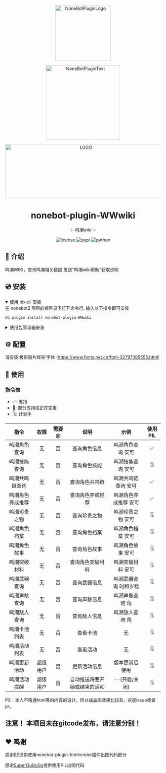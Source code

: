 <div align="center">
  <a href="https://v2.nonebot.dev/store"><img src="https://github.com/A-kirami/nonebot-plugin-template/blob/resources/nbp_logo.png" width="180" height="180" alt="NoneBotPluginLogo"></a>
  <br>
  <p><img src="https://github.com/A-kirami/nonebot-plugin-template/blob/resources/NoneBotPlugin.svg" width="240" alt="NoneBotPluginText"></p>

</div>

<div align="center">
<img alt="LOGO" src="https://github.com/shi-yingyingjiang/nonebot-plugin-WWwiki/assets/136897416/6625f119-5186-430c-9f57-3bbfb3105334" width="507" height="174"/> 
</div>

<div align="center">

# nonebot-plugin-WWwiki

_✨ 鸣潮wiki ✨_


<a href="./LICENSE">
    <img src="https://img.shields.io/github/license/owner/nonebot-plugin-template.svg" alt="license">
</a>
<a href="https://pypi.python.org/pypi/nonebot-plugin-template">
    <img src="https://img.shields.io/pypi/v/nonebot-plugin-template.svg" alt="pypi">
</a>
<img src="https://img.shields.io/badge/python-3.8+-blue.svg" alt="python">

</div>


## 📖 介绍

鸣潮WIKI，查询鸣潮相关数据
发送“鸣潮wiki帮助”获取说明

## 💿 安装

<details open>
<summary>使用 nb-cli 安装</summary>
在 nonebot2 项目的根目录下打开命令行, 输入以下指令即可安装

    nb plugin install nonebot-plugin-WWwiki

</details>

<details>
<summary>使用包管理器安装</summary>
在 nonebot2 项目的插件目录下, 打开命令行, 根据你使用的包管理器, 输入相应的安装命令

<details>
<summary>pip</summary>

    pip install nonebot-plugin-WWwiki
</details>


打开 nonebot2 项目根目录下的 `pyproject.toml` 文件, 在 `[tool.nonebot]` 部分追加写入

    plugins = ["nonebot_plugin_WWwiki"]

</details>

## ⚙️ 配置
请安装‘极影毁片辉宋’字体
(https://www.fonts.net.cn/font-32797395555.html)

## 🎉 使用
### 指令表
- ✅: 支持
- 🚧: 部分支持或正在完善
- 🗓️️: 计划中

| 指令 | 权限 | 需要@ | 说明 |     示例      | 使用PIL |
|:-----:|:----:|:----:|:----:|:-----------:|:-----:|
| 鸣潮角色查询 | 无 | 否 | 查询角色信息 |  鸣潮角色查询 安可  |  ✅   |
| 鸣潮技能查询 | 无 | 否 | 查询角色技能 |  鸣潮技能查询 安可  |  🗓️  |
| 鸣潮共鸣链查询 | 无 | 否 | 查询角色共鸣链 | 鸣潮共鸣链查询 安可  |  ✅  |
| 鸣潮角色养成推荐 | 无 | 否 | 查询角色养成推荐 | 鸣潮角色养成推荐 安可 |  ✅  |
| 鸣潮珍贵之物 | 无 | 否 | 查询珍贵之物 |  鸣潮珍贵之物 安可  |  🗓️  |
| 鸣潮角色档案 | 无 | 否 | 查询角色档案 |  鸣潮角色档案 安可  |  🗓️  |
| 鸣潮角色故事 | 无 | 否 | 查询角色故事 |  鸣潮角色故事 安可  |  🗓️  |
| 鸣潮突破材料 | 无 | 否 | 查询角色突破材料 |  鸣潮突破材料 安可  |  🗓️  |
| 鸣潮武器查询 | 无 | 否 | 查询武器信息 | 鸣潮武器查询 时和岁稔 |  🗓️  |
| 鸣潮声骸查询 | 无 | 否 | 查询声骸信息 |  鸣潮声骸查询 角   |  🗓️  |
| 鸣潮敌人查询 | 无 | 否 | 查询敌人信息 |  鸣潮敌人查询 角   |  🗓️  |
| 鸣潮卡池列表 | 无 | 否 | 查看卡池 |       无     |  🗓️  |
| 鸣潮活动列表 | 无 | 否 | 查看活动 |      无      |  🗓️  |
| 鸣潮更新活动 | 超级用户 | 否 | 更新活动信息 |   版本更新后使用   |  🗓️  |
| 鸣潮活动提醒 | 超级用户 | 否 | 自动推送将要开始或结束的活动 |  --(开启/关闭)  |  🗓️  |

PS：本人不精通html等的内容的设计，所以成品图效果比较丑，欢迎issue或者pr。

## 注意！ 本项目未在gitcode发布，请注意分别！

## ❤ 鸣谢
感谢[RF](https://github.com/RF-Tar-Railt)提供使用nonebot-plugin-htmlrender插件出图代码部分

感谢[SuperGuGuGu](https://github.com/SuperGuGuGu)提供使用PIL出图代码
